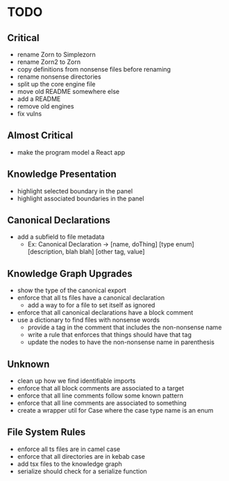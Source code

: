 # TODO

## Critical

- rename Zorn to Simplezorn
- rename Zorn2 to Zorn
- copy definitions from nonsense files before renaming
- rename nonsense directories
- split up the core engine file
- move old README somewhere else
- add a README
- remove old engines
- fix vulns

## Almost Critical

- make the program model a React app

## Knowledge Presentation

- highlight selected boundary in the panel
- highlight associated boundaries in the panel

## Canonical Declarations

- add a subfield to file metadata
  - Ex: Canonical Declaration -> [name, doThing] [type enum] [description, blah blah] [other tag, value]

## Knowledge Graph Upgrades

- show the type of the canonical export
- enforce that all ts files have a canonical declaration
  - add a way to for a file to set itself as ignored
- enforce that all canonical declarations have a block comment
- use a dictionary to find files with nonsense words
  - provide a tag in the comment that includes the non-nonsense name
  - write a rule that enforces that things should have that tag
  - update the nodes to have the  non-nonsense name in parenthesis

## Unknown

- clean up how we find identifiable imports
- enforce that all block comments are associated to a target
- enforce that all line comments follow some known pattern
- enforce that all line comments are associated to something
- create a wrapper util for Case where the case type name is an enum

## File System Rules

- enforce all ts files are in camel case
- enforce that all directories are in kebab case
- add tsx files to the knowledge graph
- serialize should check for a serialize function
